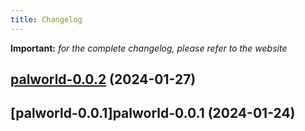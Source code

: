 ```yaml
---
title: Changelog
---
```


**Important:**
*for the complete changelog, please refer to the website*



## [palworld-0.0.2](https://github.com/truecharts/charts/compare/palworld-0.0.1...palworld-0.0.2) (2024-01-27)


## [palworld-0.0.1]palworld-0.0.1 (2024-01-24)